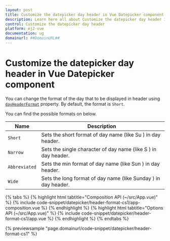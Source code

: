 ```yaml
---
layout: post
title: Customize the datepicker day header in Vue Datepicker component | Syncfusion
description: Learn here all about Customize the datepicker day header in Syncfusion Vue Datepicker component of Syncfusion Essential JS 2 and more.
control: Customize the datepicker day header 
platform: ej2-vue
documentation: ug
domainurl: ##DomainURL##
---
```


# Customize the datepicker day header in Vue Datepicker component

You can change the format of the day that to be displayed in header using [`dayHeaderFormat`](https://ej2.syncfusion.com/vue/documentation/api/datepicker#dayheaderformat) property. By default, the format is `Short`.

You can find the possible formats on below.

| **Name** | **Description** |
|------|---------------------|
| `Short` | Sets the short format of day name (like Su ) in day header. |
| `Narrow` | Sets the single character of day name (like S ) in day header. |
| `Abbreviated` | Sets the min format of day name (like Sun ) in day header. |
| `Wide` | Sets the long format of day name (like Sunday ) in day header. |

{% tabs %}
{% highlight html tabtitle="Composition API (~/src/App.vue)" %}
{% include code-snippet/datepicker/header-format-cs1/app-composition.vue %}
{% endhighlight %}
{% highlight html tabtitle="Options API (~/src/App.vue)" %}
{% include code-snippet/datepicker/header-format-cs1/app.vue %}
{% endhighlight %}
{% endtabs %}
        
{% previewsample "page.domainurl/code-snippet/datepicker/header-format-cs1" %}